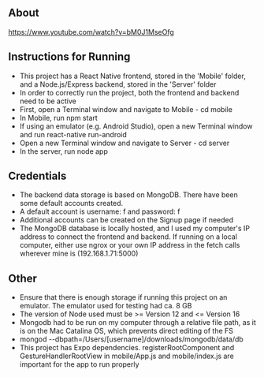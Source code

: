 
<!-- ABOUT  -->
## About

https://www.youtube.com/watch?v=bM0J1MseOfg

<!-- INSTRUCTIONS -->
## Instructions for Running

* This project has a React Native frontend, stored in the 'Mobile' folder, and a Node.js/Express backend, stored in the 'Server' folder
* In order to correctly run the project, both the frontend and backend need to be active
* First, open a Terminal window and navigate to Mobile - cd mobile
* In Mobile, run npm start 
* If using an emulator (e.g. Android Studio), open a new Terminal window and run react-native run-android
* Open a new Terminal window and navigate to Server - cd server
* In the server, run node app 

## Credentials

* The backend data storage is based on MongoDB. There have been some default accounts created.
* A default account is username: f and password: f
* Additional accounts can be created on the Signup page if needed
* The MongoDB database is locally hosted, and I used my computer's IP address to connect the frontend and backend. If running on a local computer, either use ngrox or your own IP address in the fetch calls wherever mine is (192.168.1.71:5000)

## Other

* Ensure that there is enough storage if running this project on an emulator. The emulator used for testing had ca. 8 GB
* The version of Node used must be >= Version 12 and <= Version 16
* Mongodb had to be run on my computer through a relative file path, as it is on the Mac Catalina OS, which prevents direct editing of the FS
* mongod --dbpath=/Users/[username]/downloads/mongodb/data/db
* This project has Expo dependencies. registerRootComponent and GestureHandlerRootView in mobile/App.js and mobile/index.js are important for the app to run properly
